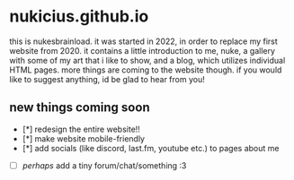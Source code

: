 # nukicius.github.io
this is nukesbrainload. it was started in 2022, in order to replace my first website from 2020. it contains a little introduction to me, nuke, a gallery with some of my art that i like to show, and a blog, which utilizes individual HTML pages. more things are coming to the website though. if you would like to suggest anything, id be glad to hear from you!
## new things coming soon
- [*] redesign the entire website!!
- [*] make website mobile-friendly
- [*] add socials (like discord, last.fm, youtube etc.) to pages about me
- [ ] *perhaps* add a tiny forum/chat/something :3